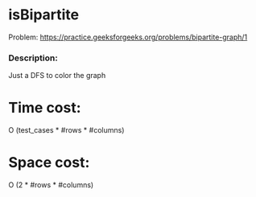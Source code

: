 # isBipartite
Problem: https://practice.geeksforgeeks.org/problems/bipartite-graph/1

### Description:
Just a DFS to color the graph

# Time cost:
O (test_cases * #rows * #columns)
# Space cost:
O (2 * #rows * #columns)
